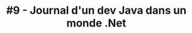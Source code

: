 ﻿---
# Event title (optional)
title: "#9 - Journal d'un dev Java dans un monde .Net"

# When is it? (required)
event_date: "2019-01-22 18:30:00"

# Tell us more about your event! (optional, but... heavily recommended)
description: >
    La prochaine session du MUG donnera la parole à un développeur Java, Mr Daniel Petisme.

    "Il faut avouer que Microsoft a fait un impressionnant changement de culture ces dernières années, au point de devenir...cool ? Et si le coté obscure n'était pas si obscure finalement ?
    Durant ce talk je vous ferais vivre la découverte du monde .Net Core aux travers des yeux d’un Java"
    
    Comme d'habitude, ce talk se terminera par une collation au cours de laquelle Daniel répondra à toutes les questions.

# Is this event free? (optional)
# Default is true.
is_free: true

# URL of your event, on your own website (optional)
event_url: https://www.meetup.com/fr-FR/MugInClermont/events/258640949/

# Where is it? (optional, but then again, heavily recommended)
location:
    name: IUT Informatique, Campus des Cézeaux, Amphi A ou B
    street_address: 5 avenue Blaise Pascal
    postal_code: 63170
    city: Aubière

# Keywords describing your event (optional)
# Please, do not add too many tags...
tags: [ "Mug In Clermont", "IA", "Java", ".net", "core"]

# About you!
# Not used yet...
organizer:
    name: "Mug In Clermont"
    website: https://muginclermont.azurewebsites.net/
    twitter: MugInClermont
---
